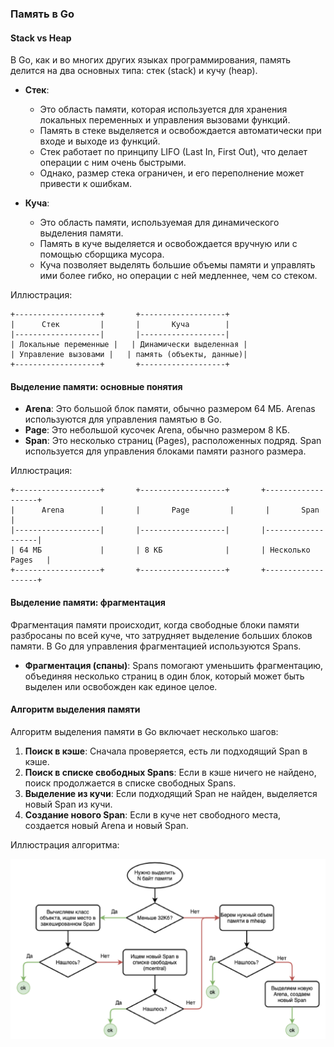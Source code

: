 ### Память в Go

#### Stack vs Heap

В Go, как и во многих других языках программирования, память делится на два основных типа: стек (stack) и кучу (heap).

- **Стек**:
    - Это область памяти, которая используется для хранения локальных переменных и управления вызовами функций.
    - Память в стеке выделяется и освобождается автоматически при входе и выходе из функций.
    - Стек работает по принципу LIFO (Last In, First Out), что делает операции с ним очень быстрыми.
    - Однако, размер стека ограничен, и его переполнение может привести к ошибкам.

- **Куча**:
    - Это область памяти, используемая для динамического выделения памяти.
    - Память в куче выделяется и освобождается вручную или с помощью сборщика мусора.
    - Куча позволяет выделять большие объемы памяти и управлять ими более гибко, но операции с ней медленнее, чем со стеком.

Иллюстрация:
```
+-------------------+       +-------------------+
|      Стек         |       |       Куча        |
|-------------------|       |-------------------|
| Локальные переменные |   | Динамически выделенная |
| Управление вызовами |   | память (объекты, данные)|
+-------------------+       +-------------------+
```

#### Выделение памяти: основные понятия

- **Arena**: Это большой блок памяти, обычно размером 64 МБ. Arenas используются для управления памятью в Go.
- **Page**: Это небольшой кусочек Arena, обычно размером 8 КБ.
- **Span**: Это несколько страниц (Pages), расположенных подряд. Span используется для управления блоками памяти разного размера.

Иллюстрация:
```
+-------------------+       +-------------------+       +-------------------+
|      Arena        |       |       Page         |       |       Span        |
|-------------------|       |-------------------|       |-------------------|
| 64 МБ             |       | 8 КБ              |       | Несколько Pages   |
+-------------------+       +-------------------+       +-------------------+
```

#### Выделение памяти: фрагментация

Фрагментация памяти происходит, когда свободные блоки памяти разбросаны по всей куче, что затрудняет выделение больших блоков памяти. В Go для управления фрагментацией используются Spans.

- **Фрагментация (спаны)**: Spans помогают уменьшить фрагментацию, объединяя несколько страниц в один блок, который может быть выделен или освобожден как единое целое.

#### Алгоритм выделения памяти

Алгоритм выделения памяти в Go включает несколько шагов:

1. **Поиск в кэше**: Сначала проверяется, есть ли подходящий Span в кэше.
2. **Поиск в списке свободных Spans**: Если в кэше ничего не найдено, поиск продолжается в списке свободных Spans.
3. **Выделение из кучи**: Если подходящий Span не найден, выделяется новый Span из кучи.
4. **Создание нового Span**: Если в куче нет свободного места, создается новый Arena и новый Span.

Иллюстрация алгоритма:

![иллюстрация алгоритма](img.png)